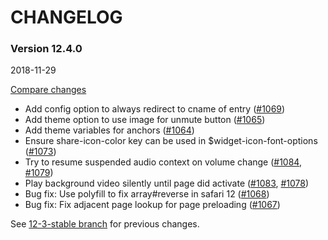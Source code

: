 # CHANGELOG

### Version 12.4.0

2018-11-29

[Compare changes](https://github.com/codevise/pageflow/compare/12-3-stable...v12.4.0)

- Add config option to always redirect to cname of entry
  ([#1069](https://github.com/codevise/pageflow/pull/1069))
- Add theme option to use image for unmute button
  ([#1065](https://github.com/codevise/pageflow/pull/1065))
- Add theme variables for anchors
  ([#1064](https://github.com/codevise/pageflow/pull/1064))
- Ensure share-icon-color key can be used in $widget-icon-font-options
  ([#1073](https://github.com/codevise/pageflow/pull/1073))
- Try to resume suspended audio context on volume change
  ([#1084](https://github.com/codevise/pageflow/pull/1084),
   [#1079](https://github.com/codevise/pageflow/pull/1079))
- Play background video silently until page did activate
  ([#1083](https://github.com/codevise/pageflow/pull/1083),
   [#1078](https://github.com/codevise/pageflow/pull/1078))
- Bug fix: Use polyfill to fix array#reverse in safari 12
  ([#1068](https://github.com/codevise/pageflow/pull/1068))
- Bug fix: Fix adjacent page lookup for page preloading
  ([#1067](https://github.com/codevise/pageflow/pull/1067))

See
[12-3-stable branch](https://github.com/codevise/pageflow/blob/12-3-stable/CHANGELOG.md)
for previous changes.
